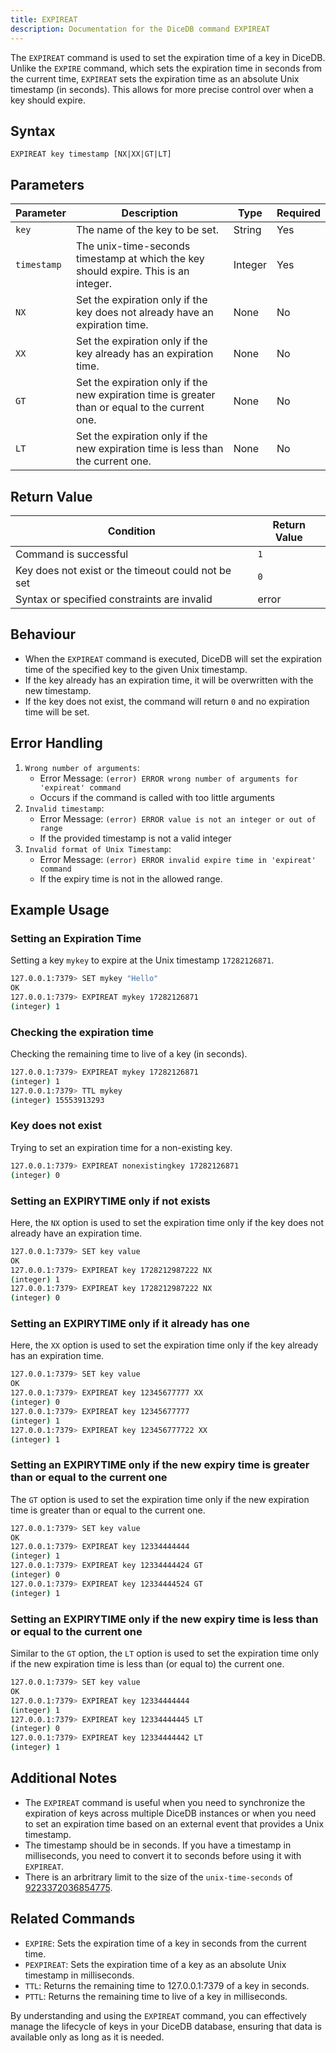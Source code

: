```yaml
---
title: EXPIREAT
description: Documentation for the DiceDB command EXPIREAT
---
```


The `EXPIREAT` command is used to set the expiration time of a key in DiceDB. Unlike the `EXPIRE` command, which sets the expiration time in seconds from the current time, `EXPIREAT` sets the expiration time as an absolute Unix timestamp (in seconds). This allows for more precise control over when a key should expire.

## Syntax

```
EXPIREAT key timestamp [NX|XX|GT|LT]
```

## Parameters

| Parameter   | Description                                                                                     | Type    | Required |
| ----------- | ----------------------------------------------------------------------------------------------- | ------- | -------- |
| `key`       | The name of the key to be set.                                                                  | String  | Yes      |
| `timestamp` | The unix-time-seconds timestamp at which the key should expire. This is an integer.             | Integer | Yes      |
| `NX`        | Set the expiration only if the key does not already have an expiration time.                    | None    | No       |
| `XX`        | Set the expiration only if the key already has an expiration time.                              | None    | No       |
| `GT`        | Set the expiration only if the new expiration time is greater than or equal to the current one. | None    | No       |
| `LT`        | Set the expiration only if the new expiration time is less than the current one.                | None    | No       |


## Return Value

| Condition                                          | Return Value |
| -------------------------------------------------- | ------------ |
| Command is successful                              | `1`          |
| Key does not exist or the timeout could not be set | `0`          |
| Syntax or specified constraints are invalid        | error        |

## Behaviour

- When the `EXPIREAT` command is executed, DiceDB will set the expiration time of the specified key to the given Unix timestamp.
- If the key already has an expiration time, it will be overwritten with the new timestamp.
- If the key does not exist, the command will return `0` and no expiration time will be set.

## Error Handling

1. `Wrong number of arguments`: 
   - Error Message: `(error) ERROR wrong number of arguments for 'expireat' command`
   - Occurs if the command is called with too little arguments
2. `Invalid timestamp`: 
   - Error Message: `(error) ERROR value is not an integer or out of range`
   - If the provided timestamp is not a valid integer
3. `Invalid format of Unix Timestamp`: 
   - Error Message: `(error) ERROR invalid expire time in 'expireat' command`
   - If the expiry time is not in the allowed range.

## Example Usage

### Setting an Expiration Time

Setting a key `mykey` to expire at the Unix timestamp `17282126871`.

```bash
127.0.0.1:7379> SET mykey "Hello"
OK
127.0.0.1:7379> EXPIREAT mykey 17282126871
(integer) 1
```

### Checking the expiration time

Checking the remaining time to live of a key (in seconds).

```bash
127.0.0.1:7379> EXPIREAT mykey 17282126871
(integer) 1
127.0.0.1:7379> TTL mykey
(integer) 15553913293
```

### Key does not exist

Trying to set an expiration time for a non-existing key.

```bash
127.0.0.1:7379> EXPIREAT nonexistingkey 17282126871
(integer) 0
```

### Setting an EXPIRYTIME only if not exists

Here, the `NX` option is used to set the expiration time only if the key does not already have an expiration time.

```bash
127.0.0.1:7379> SET key value
OK
127.0.0.1:7379> EXPIREAT key 1728212987222 NX
(integer) 1
127.0.0.1:7379> EXPIREAT key 1728212987222 NX
(integer) 0
```

### Setting an EXPIRYTIME only if it already has one

Here, the `XX` option is used to set the expiration time only if the key already has an expiration time.

```bash
127.0.0.1:7379> SET key value
OK                                                                           
127.0.0.1:7379> EXPIREAT key 12345677777 XX
(integer) 0
127.0.0.1:7379> EXPIREAT key 12345677777
(integer) 1
127.0.0.1:7379> EXPIREAT key 123456777722 XX 
(integer) 1
```

### Setting an EXPIRYTIME only if the new expiry time is greater than or equal to the current one

The `GT` option is used to set the expiration time only if the new expiration time is greater than or equal to the current one.

```bash 
127.0.0.1:7379> SET key value
OK                             
127.0.0.1:7379> EXPIREAT key 12334444444
(integer) 1
127.0.0.1:7379> EXPIREAT key 12334444424 GT 
(integer) 0
127.0.0.1:7379> EXPIREAT key 12334444524 GT 
(integer) 1
```

### Setting an EXPIRYTIME only if the new expiry time is less than or equal to the current one

Similar to the `GT` option, the `LT` option is used to set the expiration time only if the new expiration time is less than (or equal to) the current one.

```bash
127.0.0.1:7379> SET key value
OK          
127.0.0.1:7379> EXPIREAT key 12334444444
(integer) 1
127.0.0.1:7379> EXPIREAT key 12334444445 LT
(integer) 0
127.0.0.1:7379> EXPIREAT key 12334444442 LT
(integer) 1
```

## Additional Notes

- The `EXPIREAT` command is useful when you need to synchronize the expiration of keys across multiple DiceDB instances or when you need to set an expiration time based on an external event that provides a Unix timestamp.
- The timestamp should be in seconds. If you have a timestamp in milliseconds, you need to convert it to seconds before using it with `EXPIREAT`.
- There is an arbritrary limit to the size of the `unix-time-seconds` of [9223372036854775](https://github.com/DiceDB/dice/blob/b74dc8ffd5e518eaa9b82020d2b25a592c6472d4/internal/eval/eval.go#L69).

## Related Commands

- `EXPIRE`: Sets the expiration time of a key in seconds from the current time.
- `PEXPIREAT`: Sets the expiration time of a key as an absolute Unix timestamp in milliseconds.
- `TTL`: Returns the remaining time to 127.0.0.1:7379 of a key in seconds.
- `PTTL`: Returns the remaining time to live of a key in milliseconds.

By understanding and using the `EXPIREAT` command, you can effectively manage the lifecycle of keys in your DiceDB database, ensuring that data is available only as long as it is needed.